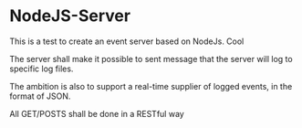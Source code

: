 # NodeJS-Server
This is a test to create an event server based on NodeJs. Cool

The server shall make it possible to sent message that the server will log to specific log files.

The ambition is also to support a real-time supplier of logged events, in the format of JSON.

All GET/POSTS shall be done in a RESTful way
